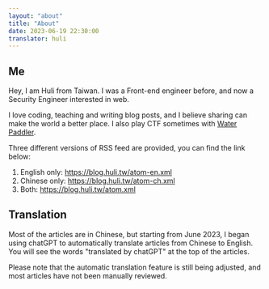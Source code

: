 ```yaml
---
layout: "about"
title: "About"
date: 2023-06-19 22:30:00
translator: huli
---
```


## Me

Hey, I am Huli from Taiwan. I was a Front-end engineer before, and now a Security Engineer interested in web. 

I love coding, teaching and writing blog posts, and I believe sharing can make the world a better place. I also play CTF sometimes with [Water Paddler](https://twitter.com/Water_Paddler).

Three different versions of RSS feed are provided, you can find the link below:

1. English only: https://blog.huli.tw/atom-en.xml
2. Chinese only: https://blog.huli.tw/atom-ch.xml
3. Both: https://blog.huli.tw/atom.xml

## Translation

Most of the articles are in Chinese, but starting from June 2023, I began using chatGPT to automatically translate articles from Chinese to English. You will see the words "translated by chatGPT" at the top of the articles. 

Please note that the automatic translation feature is still being adjusted, and most articles have not been manually reviewed.
 